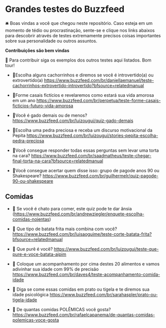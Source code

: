 # Grandes testes do Buzzfeed

🛎️ Boas vindas a você que chegou neste repositório. Caso esteja em um momento de tédio ou procrastinação, sente-se e clique nos links abaixos para descobrir através de testes extremamente precisos coisas importantes sobre sua personalidade ou outros assuntos.

**Contribuições são bem vindas**

🚨 Para contribuir siga os exemplos dos outros testes aqui listados. Bom tour!

* 📝Escolha alguns cachorrinhos e diremos se você é introvertido(a) ou extrovertido(a)
https://www.buzzfeed.com/br/daniellaemanuel/teste-cachorrinhos-extrovertido-introvertido?bfsource=relatedmanual

* 📝Forme casais fictícios e revelaremos como estará sua vida amorosa em um ano
https://www.buzzfeed.com/br/perpetua/teste-forme-casais-ficticios-futuro-vida-amorosa

* 📝Você é gado demais ou de menos?
https://www.buzzfeed.com/br/luizougui/quiz-gado-demais

* 📝Escolha uma pedra preciosa e receba um discurso motivacional da Pepita
https://www.buzzfeed.com/br/luizougui/stories-pepita-escolha-pedra-preciosa

* 📝Você consegue responder todas essas perguntas sem levar uma torta na cara?
https://www.buzzfeed.com/br/saadmatheus/teste-chegar-final-torta-na-cara?bfsource=relatedmanual

* 📝Você consegue acertar quem disse isso: grupo de pagode anos 90 ou Shakespeare?
https://www.buzzfeed.com/br/guilhermelr/quiz-pagode-90-ou-shakespeare

## Comidas

* 🤢 Se você é chato para comer, este quiz pode te dar ânsia
(https://www.buzzfeed.com/br/andrewziegler/enquete-escolha-comidas-nojentas)

* 🍟 Que tipo de batata frita mais combina com você? 
https://www.buzzfeed.com/br/luisaoguime/teste-corte-batata-frita?bfsource=relatedmanual

* 🥔 Que purê é você? 
https://www.buzzfeed.com/br/luizougui/teste-que-pure-e-voce-batata-aipim

* 🍯 Coloque um acompanhamento por cima destes 20 alimentos e vamos adivinhar sua idade com 99% de precisão https://www.buzzfeed.com/br/daves4/teste-acompanhamento-comida-idade

* 🥣 Diga se come essas comidas em prato ou tigela e te diremos sua idade psicológica
https://www.buzzfeed.com/br/sarahaspler/prato-ou-tigela-idade

* 🤯 De quantas comidas POLÊMICAS você gosta?
https://www.buzzfeed.com/br/rafaelcapanema/de-quantas-comidas-polemicas-voce-gosta

